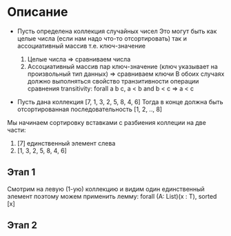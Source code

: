 # Описание
* Пусть определена коллекция случайных чисел
Это могут быть как целые числа (если нам надо что-то отсортировать)
так и ассоциативный массив т.е. ключ-значение
  1. Целые числа
  => сравниваем числа
  2. Ассоциативный массив пар ключ-значение (ключ указывает на произвольный тип данных)
  => сравниваем ключи
  В обоих случаях должно выполняться свойство транзитивности операции сравнения
  transitivity: forall a b c, a < b and b < c => a < c

* Пусть дана коллекция [7, 1, 3, 2, 5, 8, 4, 6]
Тогда в конце должна быть отсортированная последовательность [1, 2, .., 8]

Мы начинаем сортировку вставками с разбиения коллеции на две части:
1. [7] единственный элемент слева
2. [1, 3, 2, 5, 8, 4, 6]

## Этап 1
Смотрим на левую (1-ую) коллекцию и видим один единственный элемент
поэтому можем применить лемму: forall (A: List)(x : T), sorted [x]

## Этап 2



